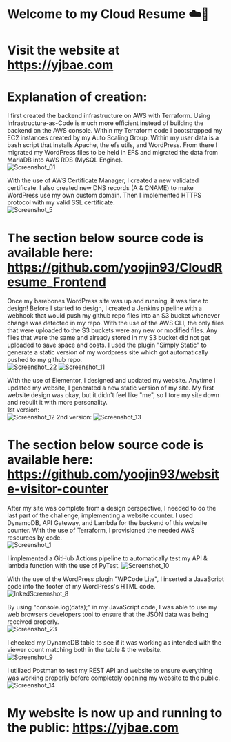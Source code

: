 # Welcome to my Cloud Resume ☁️🙋‍ 
# Visit the website at https://yjbae.com


# Explanation of creation: 
I first created the backend infrastructure on AWS with Terraform. Using Infrastructure-as-Code is much more efficient instead of building the backend on the AWS console. Within my Terraform code I bootstrapped my EC2 instances created by my Auto Scaling Group. Within my user data is a bash script that installs Apache, the efs utils, and WordPress. From there I migrated my WordPress files to be held in EFS and migrated the data from MariaDB into AWS RDS (MySQL Engine).   
![Screenshot_01](https://user-images.githubusercontent.com/109190196/229940541-424e6458-ee4d-49b4-b7cb-a3e01526579d.jpg)

With the use of AWS Certificate Manager, I created a new validated certificate. I also created new DNS records (A & CNAME) to make WordPress use my own custom domain. Then I implemented HTTPS protocol with my valid SSL certificate.   
![Screenshot_5](https://user-images.githubusercontent.com/109190196/230819125-5887927a-329d-46d3-af15-5317165e8927.jpg)

# The section below source code is available here: https://github.com/yoojin93/CloudResume_Frontend
Once my barebones WordPress site was up and running, it was time to design! Before I started to design, I created a Jenkins pipeline with a webhook that would push my github repo files into an S3 bucket whenever change was detected in my repo. With the use of the AWS CLI, the only files that were uploaded to the S3 buckets were any new or modified files. Any files that were the same and already stored in my S3 bucket did not get uploaded to save space and costs. I used the plugin "Simply Static" to generate a static version of my wordpress site which got automatically pushed to my github repo.  
![Screenshot_22](https://user-images.githubusercontent.com/109190196/232249159-d70f1e81-9e27-4594-8ffb-9787d009a2f9.jpg)
![Screenshot_11](https://user-images.githubusercontent.com/109190196/232249162-5b6704db-177f-4b40-ba3b-593e9304ab91.jpg)

With the use of Elementor, I designed and updated my website. Anytime I updated my website, I generated a new static version of my site. My first website design was okay, but it didn't feel like "me", so I tore my site down and rebuilt it with more personality.  
1st version:  
![Screenshot_12](https://user-images.githubusercontent.com/109190196/232249377-b2a77377-0d5c-480b-8858-5bb7c53147ab.jpg)
2nd version:
![Screenshot_13](https://user-images.githubusercontent.com/109190196/232249408-11d480a7-f9a8-48a5-8af0-f4cd2d3eca50.jpg)

# The section below source code is available here: https://github.com/yoojin93/website-visitor-counter  
After my site was complete from a design perspective, I needed to do the last part of the challenge, implementing a website counter. I used DynamoDB, API Gateway, and Lambda for the backend of this website counter. With the use of Terraform, I provisioned the needed AWS resources by code.   
![Screenshot_1](https://user-images.githubusercontent.com/109190196/232249656-5ecbc7f8-d0df-4331-9ee8-874a37158292.jpg)

I implemented a GitHub Actions pipeline to automatically test my API & lambda function with the use of PyTest.
![Screenshot_10](https://user-images.githubusercontent.com/109190196/232249720-1831b3cd-11f4-47c1-8548-2cf65241d313.jpg)

With the use of the WordPress plugin "WPCode Lite", I inserted a JavaScript code into the footer of my WordPress's HTML code.  
![InkedScreenshot_8](https://user-images.githubusercontent.com/109190196/232252708-f86ca2df-9e68-4147-ad34-3bc17083450d.jpg)

By using "console.log(data);" in my JavaScript code, I was able to use my web browsers developers tool to ensure that the JSON data was being received properly.  
![Screenshot_23](https://user-images.githubusercontent.com/109190196/232249863-a2ff0540-45ce-4927-8c19-d8b97c8de27e.jpg)

I checked my DynamoDB table to see if it was working as intended with the viewer count matching both in the table & the website.  
![Screenshot_9](https://user-images.githubusercontent.com/109190196/232249931-7af63cbd-cd17-4b4b-81b7-9c0011be7676.jpg)

I utilized Postman to test my REST API and website to ensure everything was working properly before completely opening my website to the public.  
![Screenshot_14](https://user-images.githubusercontent.com/109190196/232250419-2922da72-ce74-4b5c-8de9-beb1db8b93df.jpg)

# My website is now up and running to the public: https://yjbae.com
